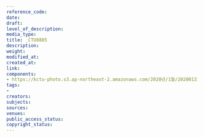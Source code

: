 ```yaml
---
reference_code: 
date: 
draft: 
level_of_description: 
media_type: 
title: _CTU8885
description: 
weight: 
modified_at: 
created_at: 
link: 
components:
- https://kctu-photo.s3.ap-northeast-2.amazonaws.com/2020년/1월/20200131_톨게이트+요금수납+노동자+김천+도로공사+본사+145일+농성+해단+및+직접고용+쟁취+결의대회/_CTU8885.jpg
tags:
- 
creators: 
subjects: 
sources: 
venues: 
public_access_status: 
copyright_status: 
---
```

